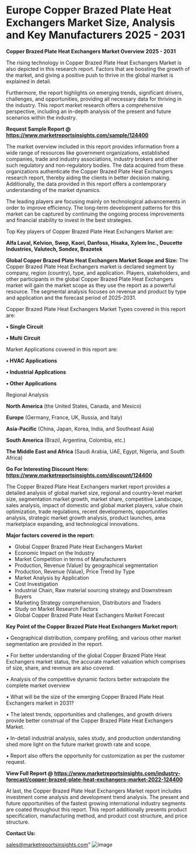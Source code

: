 # Europe Copper Brazed Plate Heat Exchangers Market Size, Analysis and Key Manufacturers 2025 - 2031

<Strong> Copper Brazed Plate Heat Exchangers Market Overview 2025 - 2031</strong>

The rising technology in Copper Brazed Plate Heat Exchangers Market is also depicted in this research report. Factors that are boosting the growth of the market, and giving a positive push to thrive in the global market is explained in detail.

Furthermore, the report highlights on emerging trends, significant drivers, challenges, and opportunities, providing all necessary data for thriving in the industry. This report market research offers a comprehensive perspective, including an in-depth analysis of the present and future scenarios within the industry.

<strong>Request Sample Report @ <a href=https://www.marketreportsinsights.com/sample/124400>https://www.marketreportsinsights.com/sample/124400</a></strong>

The market overview included in this report provides information from a wide range of resources like government organizations, established companies, trade and industry associations, industry brokers and other such regulatory and non-regulatory bodies. The data acquired from these organizations authenticate the Copper Brazed Plate Heat Exchangers research report, thereby aiding the clients in better decision making. Additionally, the data provided in this report offers a contemporary understanding of the market dynamics.

The leading players are focusing mainly on technological advancements in order to improve efficiency. The long-term development patterns for this market can be captured by continuing the ongoing process improvements and financial stability to invest in the best strategies.

Top Key players of Copper Brazed Plate Heat Exchangers Market are:

<strong>Alfa Laval, Kelvion, Swep, Kaori, Danfoss, Hisaka, Xylem Inc., Doucette Industries, Valutech, Sondex, Brazetek</strong>

<strong><b>Global Copper Brazed Plate Heat Exchangers Market Scope and Size:</b></strong>
The Copper Brazed Plate Heat Exchangers market is declared segment by company, region (country), type, and application. Players, stakeholders, and other participants in the global Copper Brazed Plate Heat Exchangers market will gain the market scope as they use the report as a powerful resource. The segmental analysis focuses on revenue and product by type and application and the forecast period of 2025-2031.

Copper Brazed Plate Heat Exchangers Market Types covered in this report are:

<strong>• Single Circuit

• Multi Circuit</strong>

Market Applications covered in this report are:

<strong>• HVAC Applications

• Industrial Applications

• Other Applications</strong> 

Regional Analysis

<strong>North America</strong> (the United States, Canada, and Mexico)

<strong>Europe</strong> (Germany, France, UK, Russia, and Italy)

<strong>Asia-Pacific</strong> (China, Japan, Korea, India, and Southeast Asia)

<strong>South America</strong> (Brazil, Argentina, Colombia, etc.)

<strong>The Middle East and Africa</strong> (Saudi Arabia, UAE, Egypt, Nigeria, and South Africa)

<strong>Go For Interesting Discount Here: <a href=https://www.marketreportsinsights.com/discount/124400>https://www.marketreportsinsights.com/discount/124400</a></strong>

The Copper Brazed Plate Heat Exchangers market report provides a detailed analysis of global market size, regional and country-level market size, segmentation market growth, market share, competitive Landscape, sales analysis, impact of domestic and global market players, value chain optimization, trade regulations, recent developments, opportunities analysis, strategic market growth analysis, product launches, area marketplace expanding, and technological innovations.

<strong><b>Major factors covered in the report:</b></strong>
<ul>
  <li>Global Copper Brazed Plate Heat Exchangers Market </li>
  <li>Economic Impact on the Industry</li>
  <li>Market Competition in terms of Manufacturers</li>
  <li>Production, Revenue (Value) by geographical segmentation</li>
  <li>Production, Revenue (Value), Price Trend by Type</li>
  <li>Market Analysis by Application</li>
  <li>Cost Investigation</li>
  <li>Industrial Chain, Raw material sourcing strategy and Downstream Buyers</li>
  <li>Marketing Strategy comprehension, Distributors and Traders</li>
  <li>Study on Market Research Factors</li>
  <li>Global Copper Brazed Plate Heat Exchangers Market Forecast</li>
</ul>

<strong><b>Key Point of the Copper Brazed Plate Heat Exchangers Market report:</b></strong>

• Geographical distribution, company profiling, and various other market segmentation are provided in the report.

• For better understanding of the global Copper Brazed Plate Heat Exchangers market status, the accurate market valuation which comprises of size, share, and revenue are also covered.

• Analysis of the competitive dynamic factors better extrapolate the complete market overview

• What will be the size of the emerging Copper Brazed Plate Heat Exchangers market in 2031?

• The latest trends, opportunities and challenges, and growth drivers provide better construal of the Copper Brazed Plate Heat Exchangers Market.

• In-detail industrial analysis, sales study, and production understanding shed more light on the future market growth rate and scope.

• Report also offers the opportunity for customization as per the customer request.

<strong><b>View Full Report @ <a href=https://www.marketreportsinsights.com/industry-forecast/copper-brazed-plate-heat-exchangers-market-2022-124400>https://www.marketreportsinsights.com/industry-forecast/copper-brazed-plate-heat-exchangers-market-2022-124400</a></b></strong>


At last, the Copper Brazed Plate Heat Exchangers Market report includes investment come analysis and development trend analysis. The present and future opportunities of the fastest growing international industry segments are coated throughout this report. This report additionally presents product specification, manufacturing method, and product cost structure, and price structure.

<strong>Contact Us:</strong>

sales@marketreportsinsights.com"
![image](https://github.com/user-attachments/assets/cedcd77f-a08e-4ada-b7b6-0b611d5cbe9a)

